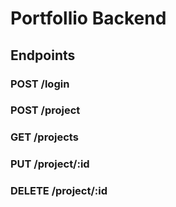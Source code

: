 # Portfollio Backend

## Endpoints

### POST /login

### POST /project

### GET /projects

### PUT /project/:id

### DELETE /project/:id
